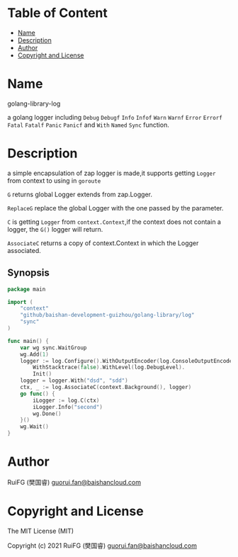 <!-- START doctoc generated TOC please keep comment here to allow auto update -->
<!-- DON'T EDIT THIS SECTION, INSTEAD RE-RUN doctoc TO UPDATE -->

# Table of Content

- [Name](#name)
- [Description](#description)
- [Author](#author)
- [Copyright and License](#copyright-and-license)

<!-- END doctoc generated TOC please keep comment here to allow auto update -->

# Name

golang-library-log

a golang logger
including `Debug` `Debugf` `Info` `Infof` `Warn` `Warnf` `Error` `Errorf` `Fatal` `Fatalf` `Panic` `Panicf`
and `With` `Named` `Sync`
function.

# Description

a simple encapsulation of zap logger is made,it supports getting `Logger` from context to using in `goroute`

`G` returns global Logger extends from zap.Logger.

`ReplaceG` replace the global Logger with the one passed by the parameter.

`C` is getting `Logger` from `context.Context`,if the context does not contain a logger, the `G()` logger will return.

`AssociateC` returns a copy of context.Context in which the Logger associated.

## Synopsis

```go
package main

import (
	"context"
	"github/baishan-development-guizhou/golang-library/log"
	"sync"
)

func main() {
	var wg sync.WaitGroup
	wg.Add(1)
	logger := log.Configure().WithOutputEncoder(log.ConsoleOutputEncoder).WithCallerEncoder(log.ShortRoutineCallerEncoder).
		WithStacktrace(false).WithLevel(log.DebugLevel).
		Init()
	logger = logger.With("dsd", "sdd")
	ctx, _ := log.AssociateC(context.Background(), logger)
	go func() {
		iLogger := log.C(ctx)
		iLogger.Info("second")
		wg.Done()
	}()
	wg.Wait()
}

```

# Author

RuiFG (樊国睿) <guorui.fan@baishancloud.com>

# Copyright and License

The MIT License (MIT)

Copyright (c) 2021 RuiFG (樊国睿) <guorui.fan@baishancloud.com>